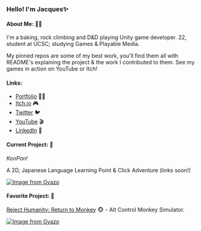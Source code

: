 ### Hello! I'm Jacques✨

#### **About Me:** 🏳️‍🌈

I'm a baking, rock climbing and D&D playing Unity game developer. 22, student at UCSC; studying Games & Playable Media.

My pinned repos are some of my best work, you'll find them all with README's explaining the project & the work I contributed to them. See my games in action on YouTube or Itch!

#### **Links:**
- [Portfolio](https://sites.google.com/view/jacquesvisserjnr) 🧑‍💻 
- [Itch.io](https://jacquesjnr.itch.io) 🎮 
- [Twitter](https://twitter.com/JacquesVJr)  🐦 
- [YouTube](https://www.youtube.com/channel/UC4c3NKjS2vlJP4EkRqbB-jQ) 🎬
- [LinkedIn](https://www.linkedin.com/in/jacques-visser-b09786154/) 💼 

#### **Current Project:** 🚧
*KonPon!* 

A 2D, Japanese Language Learning Point & Click Adventure (links soon!)


[![Image from Gyazo](https://i.gyazo.com/d3292582436bf43336ac408b814d9938.png)](https://gyazo.com/d3292582436bf43336ac408b814d9938)

#### **Favorite Project:** 🙌
[Reject Humanity: Return to Monkey](https://github.com/JacquesJnr/GAME-202-Reject-Humanity ) 🐵 - Alt Control Monkey Simulator.


[![Image from Gyazo](https://i.gyazo.com/fcfb23c39c786dcc1df90e17609c68b2.png)](https://gyazo.com/fcfb23c39c786dcc1df90e17609c68b2)
